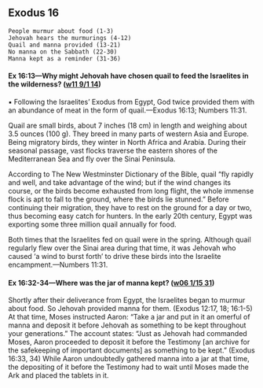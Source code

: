 ## Exodus 16

```
People murmur about food (1-3)
Jehovah hears the murmurings (4-12)
Quail and manna provided (13-21)
No manna on the Sabbath (22-30)
Manna kept as a reminder (31-36)
```

#### Ex 16:13​—Why might Jehovah have chosen quail to feed the Israelites in the wilderness? ([w11 9/1 14](https://www.jw.org/en/library/magazines/wp20110901/Did-You-Know/#p2-p6))

▪ Following the Israelites’ Exodus from Egypt, God twice provided them with an abundance of meat in the form of quail.​—Exodus 16:13; Numbers 11:31.

Quail are small birds, about 7 inches (18 cm) in length and weighing about 3.5 ounces (100 g). They breed in many parts of western Asia and Europe. Being migratory birds, they winter in North Africa and Arabia. During their seasonal passage, vast flocks traverse the eastern shores of the Mediterranean Sea and fly over the Sinai Peninsula.

According to The New Westminster Dictionary of the Bible, quail “fly rapidly and well, and take advantage of the wind; but if the wind changes its course, or the birds become exhausted from long flight, the whole immense flock is apt to fall to the ground, where the birds lie stunned.” Before continuing their migration, they have to rest on the ground for a day or two, thus becoming easy catch for hunters. In the early 20th century, Egypt was exporting some three million quail annually for food.

Both times that the Israelites fed on quail were in the spring. Although quail regularly flew over the Sinai area during that time, it was Jehovah who caused ‘a wind to burst forth’ to drive these birds into the Israelite encampment.​—Numbers 11:31.

#### Ex 16:32-34​—Where was the jar of manna kept? ([w06 1/15 31](https://www.jw.org/en/library/magazines/w20060115/Questions-From-Readers/#p5))

Shortly after their deliverance from Egypt, the Israelites began to murmur about food. So Jehovah provided manna for them. (Exodus 12:17, 18; 16:1-5) At that time, Moses instructed Aaron: “Take a jar and put in it an omerful of manna and deposit it before Jehovah as something to be kept throughout your generations.” The account states: “Just as Jehovah had commanded Moses, Aaron proceeded to deposit it before the Testimony [an archive for the safekeeping of important documents] as something to be kept.” (Exodus 16:33, 34) While Aaron undoubtedly gathered manna into a jar at that time, the depositing of it before the Testimony had to wait until Moses made the Ark and placed the tablets in it.
